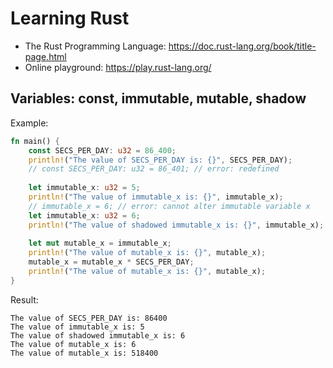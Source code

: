 # Learning Rust
- The Rust Programming Language: https://doc.rust-lang.org/book/title-page.html
- Online playground: https://play.rust-lang.org/

## Variables: const, immutable, mutable, shadow
Example:
```rust
fn main() {
    const SECS_PER_DAY: u32 = 86_400;
    println!("The value of SECS_PER_DAY is: {}", SECS_PER_DAY);
    // const SECS_PER_DAY: u32 = 86_401; // error: redefined
    
    let immutable_x: u32 = 5;
    println!("The value of immutable_x is: {}", immutable_x);
    // immutable_x = 6; // error: cannot alter immutable variable x
    let immutable_x: u32 = 6;
    println!("The value of shadowed immutable_x is: {}", immutable_x);
    
    let mut mutable_x = immutable_x;
    println!("The value of mutable_x is: {}", mutable_x);
    mutable_x = mutable_x * SECS_PER_DAY;
    println!("The value of mutable_x is: {}", mutable_x);
}
```
Result:
```
The value of SECS_PER_DAY is: 86400
The value of immutable_x is: 5
The value of shadowed immutable_x is: 6
The value of mutable_x is: 6
The value of mutable_x is: 518400
```
